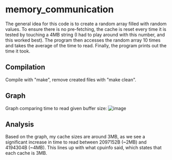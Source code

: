 # memory_communication

The general idea for this code is to create a random array filled with random values. To ensure there is no pre-fetching, the cache is reset every time it is tested by touching a 4MB string (I had to play around with this number, and this worked best). The program then accesses the random array 10 times and takes the average of the time to read. Finally, the program prints out the time it took. 

## Compilation
Compile with "make", remove created files with "make clean". 

## Graph
Graph comparing time to read given buffer size: 
![image](https://user-images.githubusercontent.com/22458179/159110523-63cffe8f-96d0-4157-84a3-c5a4c248d129.png)


## Analysis
Based on the graph, my cache sizes are around 3MB, as we see a significant increase in time to read between 2097152B (~2MB) and 4194304B (~4MB). This lines up with what cpuinfo said, which states that each cache is 3MB. 
